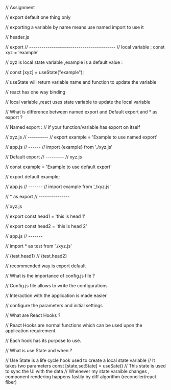 // Assignment

// export default one thing only

// exporting a variable by name means use named import to use it 

// header.js 

// export 
// ------------------------------------------
// local variable : const xyz  = 'example'

// xyz is local state variable ,example is a default value : 

// const [xyz] = useState("example");


// useState will return variable name and function to update the variable 

// react has one way binding 

// local variable ,react uses state variable to update the local variable 




// What is difference between named export and Default export and * as export ? 

// Named export : 
// if your function/variable has export on itself  

// xyz.js
// ----------
// export example = 'Example to use named export'

// app.js 
// ------
// import {example} from './xyz.js'


// Default export 
// ---------
// xyz.js 

// const example = 'Example to use default export'

// export default example;

// app.js
// -------
// import example from ',/xyz.js'


// * as export 
// ---------------

// xyz.js 

// export const head1 = 'this is head 1'

// export const head2 = 'this is head 2'

// app.js
// -------

// import * as test from './xyz.js'

// {test.head1}
// {test.head2}

// recommended way is export default 


// What is the importance of config.js file ? 

// Config.js file allows to write the configurations  

// Interaction with the application is made easier 

// configure the parameters and initial settings 


// What are React Hooks ? 

// React Hooks are normal functions which can be used upon the application requirement.

// Each hook has its purpose to use.  


// What is use State and when ? 

// Use State is a life cycle hook used to create a local state variable 
// It takes two parameters const [state,setState] = useSate() 
// This state is used to sync the UI with the data 
// Whenever my state varaible changes , component rendering happens fastily by diff algorithm (reconciler/react fiber) 

